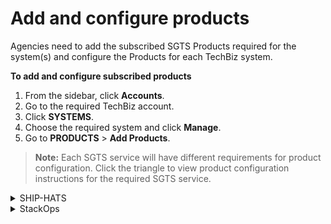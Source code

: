 # Add and configure products

Agencies need to add the subscribed SGTS Products required for the system(s) and configure the Products for each TechBiz system.

**To add and configure subscribed products**

1. From the sidebar, click **Accounts**.
2. Go to the required TechBiz account.
3. Click **SYSTEMS**.
4. Choose the required system and click **Manage**.
5. Go to **PRODUCTS** \> **Add Products**.

> **Note:** Each SGTS service will have different requirements for product configuration. Click the triangle to view product configuration instructions for the required SGTS service.

<details>
  <summary>SHIP-HATS</summary>

7. Click **SHIP-HATS**.
8. Click **Next**.

<kbd><img src="images/add-prod-next.png" alt="drawing" width="100%"/></kbd>

9. Click **Submit**.

<kbd><img src="images/add-prod-submit.png" alt="drawing" width="100%"/></kbd>

The system record appears on the **Systems** page with status as **Provisioned**.

<kbd><img src="images/sys-prov.png" alt="drawing" width="100%"/></kbd>


Go to [Access SHIP-HATS portal](https://docs.developer.tech.gov.sg/docs/ship-hats-portal/access-ship-hats-portal) for a guide to SHIP-HATS portal.

  </details>

<details>
  <summary>StackOps</summary>

7. Click **StackOps**.
8. Specify the required information for your Elastic deployment.

<kbd><img src="images/stakops-add-prod.png" alt="drawing" width="100%"/></kbd>

9. Click **Next**.

10. Verify if the information displayed is correct before clicking **Submit**. When the Elastic deployment is successfully provisioned, the subscription and billing admins are notified via email. This email has the high-level configuration details attached in the .csv format.

